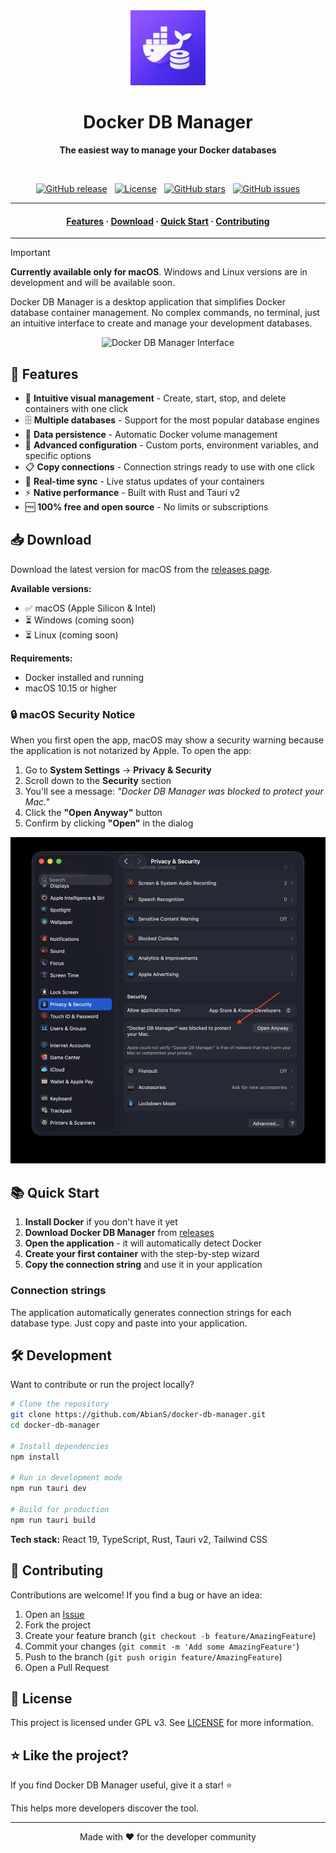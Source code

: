 <div align="center">
  <img src="assets/logo.png" alt="Docker DB Manager" width="120" />
  <h1>Docker DB Manager</h1>
  <p><strong>The easiest way to manage your Docker databases</strong></p>
</div>

<br />

<p align="center">
  <a href="https://github.com/AbianS/docker-db-manager/releases"><img alt="GitHub release" src="https://img.shields.io/github/v/release/AbianS/docker-db-manager?style=flat-square"></a>
  &nbsp;
  <a href="https://github.com/AbianS/docker-db-manager/blob/main/LICENSE"><img alt="License" src="https://img.shields.io/badge/license-GPL%20v3-blue?style=flat-square" /></a>
  &nbsp;
  <a href="https://github.com/AbianS/docker-db-manager/stargazers"><img alt="GitHub stars" src="https://img.shields.io/github/stars/AbianS/docker-db-manager?style=flat-square" /></a>
  &nbsp;
  <a href="https://github.com/AbianS/docker-db-manager/issues"><img alt="GitHub issues" src="https://img.shields.io/github/issues/AbianS/docker-db-manager?style=flat-square" /></a>
</p>

<hr/>

<h4 align="center">
  <a href="#-features"><strong>Features</strong></a> · 
  <a href="#-download"><strong>Download</strong></a> · 
  <a href="#-quick-start"><strong>Quick Start</strong></a> · 
  <a href="#-contributing"><strong>Contributing</strong></a>
</h4>

<hr/>

> [!IMPORTANT]
> **Currently available only for macOS**. Windows and Linux versions are in development and will be available soon.

Docker DB Manager is a desktop application that simplifies Docker database container management. No complex commands, no terminal, just an intuitive interface to create and manage your development databases.

<div align="center">
  <img src="assets/recorder.gif" alt="Docker DB Manager Interface" width="800" />
</div>

## 🎯 Features

- 🐳 **Intuitive visual management** - Create, start, stop, and delete containers with one click
- 🗄️ **Multiple databases** - Support for the most popular database engines
- 💾 **Data persistence** - Automatic Docker volume management
- 🔧 **Advanced configuration** - Custom ports, environment variables, and specific options
- 📋 **Copy connections** - Connection strings ready to use with one click
- 🔄 **Real-time sync** - Live status updates of your containers
- ⚡ **Native performance** - Built with Rust and Tauri v2
- 🆓 **100% free and open source** - No limits or subscriptions

## 📥 Download

Download the latest version for macOS from the [releases page](https://github.com/AbianS/docker-db-manager/releases).

**Available versions:**
- ✅ macOS (Apple Silicon & Intel)
- ⏳ Windows (coming soon)
- ⏳ Linux (coming soon)

**Requirements:**
- Docker installed and running
- macOS 10.15 or higher

### 🔒 macOS Security Notice

When you first open the app, macOS may show a security warning because the application is not notarized by Apple. To open the app:

1. Go to **System Settings** → **Privacy & Security**
2. Scroll down to the **Security** section
3. You'll see a message: *"Docker DB Manager was blocked to protect your Mac."*
4. Click the **"Open Anyway"** button
5. Confirm by clicking **"Open"** in the dialog

<div align="center">
  <img src="assets/security.png" alt="macOS Security Settings" width="600" />
</div>

## 📚 Quick Start

1. **Install Docker** if you don't have it yet
2. **Download Docker DB Manager** from [releases](https://github.com/AbianS/docker-db-manager/releases)
3. **Open the application** - it will automatically detect Docker
4. **Create your first container** with the step-by-step wizard
5. **Copy the connection string** and use it in your application

### Connection strings

The application automatically generates connection strings for each database type. Just copy and paste into your application.

## 🛠️ Development

Want to contribute or run the project locally?

```bash
# Clone the repository
git clone https://github.com/AbianS/docker-db-manager.git
cd docker-db-manager

# Install dependencies
npm install

# Run in development mode
npm run tauri dev

# Build for production
npm run tauri build
```

**Tech stack:** React 19, TypeScript, Rust, Tauri v2, Tailwind CSS

## 🤝 Contributing

Contributions are welcome! If you find a bug or have an idea:

1. Open an [Issue](https://github.com/AbianS/docker-db-manager/issues)
2. Fork the project
3. Create your feature branch (`git checkout -b feature/AmazingFeature`)
4. Commit your changes (`git commit -m 'Add some AmazingFeature'`)
5. Push to the branch (`git push origin feature/AmazingFeature`)
6. Open a Pull Request

## 📄 License

This project is licensed under GPL v3. See [LICENSE](LICENSE) for more information.

## ⭐ Like the project?

If you find Docker DB Manager useful, give it a star! ⭐

This helps more developers discover the tool.

---

<p align="center">Made with ❤️ for the developer community</p>
